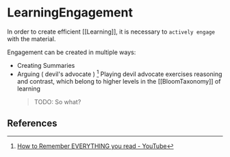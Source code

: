 # LearningEngagement

In order to create efficient [[Learning]],
it is necessary to `actively engage` with the material.

Engagement can be created in multiple ways:

- Creating Summaries
- Arguing ( devil's advocate ) [^1]
  Playing devil advocate exercises reasoning and contrast,
  which belong to higher levels in the [[BloomTaxonomy]] of learning
  > TODO: So what?

## References

[^1]: [How to Remember EVERYTHING you read - YouTube](https://www.youtube.com/shorts/bFieWafqNiw)
